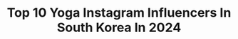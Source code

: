 ---
title: Top 10 Yoga Instagram Influencers In South Korea In 2024
description: >-
  Find top yoga Instagram influencers in South Korea in 2024. Most popular hashtags: #yoga #korea #doggymom.
platform: Instagram
hits: 26
text_top: Discover the best Instagram accounts on inBeat.
text_bottom: inBeat aggregates 26 Instagram influencers like this in South Korea for you to contact.
profiles:
  - username: "foodieonfleek"
    fullname: >-
      Skyler Lee
    bio: >-
      ✨I’m here for food & good times 😌✨ 💜#BTSarmy 🧘🏻‍♀️I also teach yoga 🙏🏼 🎬 17 followers on TikTok🕺🏻 ✈️TRAVEL w/ me or let’s collab!👇🏼
    location: "South Korea"
    followers: 138611
    engagement: 46
    commentsToLikes: 0.013686
    id: ck0w4lus5z7zk0i19j9l7wa4c
    verified: false
    hashtags: "#korea, #ad, #bt21, #omakasebygino"
  - username: "kathy0805"
    fullname: >-
      
    bio: >-
      Yoga 엄마 Mummy 👶🏻 ❤️ 모든 문의는 DM 또는 이메일 kathy0805yoga@gmail.com 🤸🏻‍♂️
    location: "South Korea"
    followers: 239623
    engagement: 160
    commentsToLikes: 0.020238
    id: ck134i171wiu70i195xjz63fw
    verified: false
    hashtags: "#tofu, #bohemianislandspring2020, #bohemianisland, #stayhome"
  - username: "2so_k"
    fullname: >-
      소리쌤ღ
    bio: >-
      ✨ pilates & yoga
    location: "South Korea"
    followers: 149449
    engagement: 170
    commentsToLikes: 0.015214
    id: ck0u674vt12it0i19umkvwg62
    verified: false
    hashtags: "#dorosibeach, #planj, #bubblelime, #ootd"
  - username: "yuju_connect"
    fullname: >-
      YOGA Instructor Lee Yuju
    bio: >-
      🔺요가움 송파 5호선 방이역 📞02-400-4550 💬yogaum 🔺요가움 덕수궁 디팰리스 스포츠클럽 📞02-582-0045 💬디팰리스 스포츠클럽 🔺요가움 압구정 피트니스 더원 📞02-6925-6669 💬피트니스더원 ⬇️YOGAUM homme 수강신청
    location: "South Korea"
    followers: 50687
    engagement: 155
    commentsToLikes: 0.012650
    id: ck5zjwcnridmf0i14b6ojtkki
    verified: false
    hashtags: "#yogaum, #andar, #yoga, #sweat"
  - username: "fit_hyunjin"
    fullname: >-
      Park, Hyun Jin
    bio: >-
      •차의과학대학교 통합의학대학원 석사중 •NCSA-CPT(미국체력관리학회 공인퍼스널트레이너) •Yoga & Meditation RYS200 in India(AYM국제요가강사) •Musclemania Universe Ms. Bikini 1위 / 동양인 최초 Model 3위
    location: "South Korea"
    followers: 50221
    engagement: 380
    commentsToLikes: 0.027321
    id: ck8t1chjsv8m60j78k79wjssg
    verified: false
    hashtags: "#maxq, #selfie, #goodnight, #sweethome"
  - username: "arjunayogav"
    fullname: >-
      아르주나(Arjuna)
    bio: >-
      KPJAYI Authorized #ashtanga_arjuna @yogavna_vayu ◾️요가VnA : 해운대 센텀호텔 3층 @yogavna_online ☎️051-720-8030 ◾️요가L 중동센터 @yogavna_jungdong ☎️010-9518-1701
    location: "South Korea"
    followers: 7369
    engagement: 533
    commentsToLikes: 0.034535
    id: ckaoynjbmi9650i78sxz3l5nu
    verified: false
    hashtags: "#repost, #tictocs, #ashtanga, #ashtangayoga"
  - username: "haeri_yoga"
    fullname: >-
      요가강사 해리
    bio: >-
      📝"대한민국에서 청춘으로 살아남기" 〰️ 10년노하우를 글로 나눕니다 :) #해리글배송 다섯번째이야기 "힘듦을 인생의 기회로 바꾸는 5가지 방법" • 👇🏻글배송신청 &유튜브놀러와요❤️
    location: "South Korea"
    followers: 20623
    engagement: 190
    commentsToLikes: 0.075264
    id: ck13ayuq4sutg0i19c2nlq04u
    verified: false
    hashtags: "#hadalab, #alwaysonteintidole, #clubtiu, #newair"
  - username: "lemon.vibe"
    fullname: >-
      열정레모니👙🌴
    bio: >-
      #러닝레몬 #요가레몬 #산요레 🌏🪴지구와 함께하는 삶 , 📺 @finisherclub X 뽁근🍫🍋
    location: "South Korea"
    followers: 20728
    engagement: 334
    commentsToLikes: 0.026246
    id: ck6uidsf6ehy10j71jxshguv9
    verified: false
    hashtags: "#yoga, #running, #plogging, #gogreen"
  - username: "yeo_dong_gu"
    fullname: >-
      여동구 (TAO YOGA)
    bio: >-
      #히말라야빈야사 himalayavinyasa #마하하타요가 mahahatayoga #타우플로우요가 taoflowyoga #유니버셜요가 universalyoga
    location: "South Korea"
    followers: 8627
    engagement: 459
    commentsToLikes: 0.020388
    id: ckapa66y7uvpp0i78vowvdfai
    verified: false
    hashtags: "#vinyasaflow, #urdhvadhanurasana, #vinyasayoga, #yoga"
  - username: "im_doodlely"
    fullname: >-
      골든두들🐾Doodlely 두들리
    bio: >-
      Lovely +Doodle= Doodlely ❤️
    location: "South Korea"
    followers: 19621
    engagement: 334
    commentsToLikes: 0.025043
    id: ck9wfj4dip1kl0j78unk3n1c0
    verified: false
    hashtags: "#doglovers, #goldendoodle, #doggymom, #dog"
---